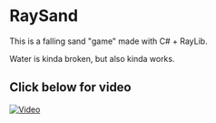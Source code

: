 # RaySand

This is a falling sand "game" made with C# + RayLib.

Water is kinda broken, but also kinda works.

## Click below for video
[![Video](https://img.youtube.com/vi/_i5IeqP9Bq4/maxresdefault.jpg)](https://youtu.be/_i5IeqP9Bq4)
